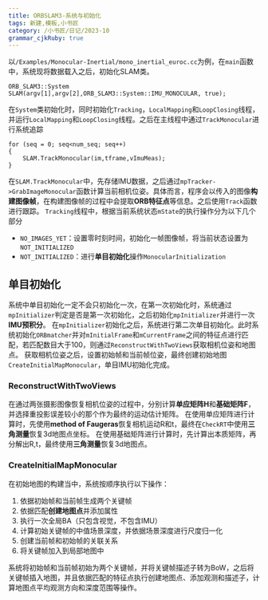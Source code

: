 ```yaml
---
title: ORBSLAM3-系统与初始化
tags: 新建,模板,小书匠
category: /小书匠/日记/2023-10
grammar_cjkRuby: true
---
```



以`/Examples/Monocular-Inertial/mono_inertial_euroc.cc`为例，在`main`函数中，系统现将数据载入之后，初始化SLAM类。

``` cpp?linenums
ORB_SLAM3::System SLAM(argv[1],argv[2],ORB_SLAM3::System::IMU_MONOCULAR, true);
```

在`System`类初始化时，同时初始化`Tracking`，`LocalMapping`和`LoopClosing`线程，并运行`LocalMapping`和`LoopClosing`线程。之后在主线程中通过`TrackMonocular`进行系统追踪
``` cpp?linenums
for (seq = 0; seq<num_seq; seq++)
{
	SLAM.TrackMonocular(im,tframe,vImuMeas);
}
```

在`SLAM.TrackMonocular`中，先存储IMU数据，之后通过`mpTracker->GrabImageMonocular`函数计算当前相机位姿。具体而言，程序会以传入的图像**构建图像帧**，在构建图像帧的过程中会提取**ORB特征点**等信息。之后使用`Track`函数进行跟踪。
`Tracking`线程中，根据当前系统状态`mState`的执行操作分为以下几个部分
- `NO_IMAGES_YET`：设置零时刻时间，初始化一帧图像帧，将当前状态设置为`NOT_INITIALIZED`
- `NOT_INITIALIZED`：进行**单目初始化**操作`MonocularInitialization`

## 单目初始化
系统中单目初始化一定不会只初始化一次，在第一次初始化时，系统通过`mpInitializer`判定是否是第一次初始化，之后初始化`mpInitializer`并进行一次**IMU预积分**。
在`mpInitializer`初始化之后，系统进行第二次单目初始化。此时系统初始化`ORBmatcher`并对`mInitialFrame`和`mCurrentFrame`之间的特征点进行匹配，若匹配数目大于100，则通过`ReconstructWithTwoViews`获取相机位姿和地图点。
获取相机位姿之后，设置初始帧和当前帧位姿，最终创建初始地图`CreateInitialMapMonocular`，单目IMU初始化完成。
### ReconstructWithTwoViews
在通过两张摄影图像恢复相机位姿的过程中，分别计算**单应矩阵H**和**基础矩阵F**，并选择重投影误差较小的那个作为最终的运动估计矩阵。
在使用单应矩阵进行计算时，先使用**method of Faugeras**恢复相机运动R和t，最终在`CheckRT`中使用**三角测量**恢复3d地图点坐标。
在使用基础矩阵进行计算时，先计算出本质矩阵，再分解出R,t，最终使用**三角测量**恢复3d地图点。

### CreateInitialMapMonocular
在初始地图的构建当中，系统按顺序执行以下操作：
1. 依据初始帧和当前帧生成两个关键帧
2. 依据匹配**创建地图点**并添加属性
3. 执行一次全局BA（只包含视觉，不包含IMU）
4. 计算初始关键帧的中值场景深度，并依据场景深度进行尺度归一化
5. 创建当前帧和初始帧的关联关系
6. 将关键帧加入到局部地图中

系统将初始帧和当前帧初始为两个关键帧，并将关键帧描述子转为BoW，之后将关键帧插入地图，并且依据匹配的特征点执行创建地图点、添加观测和描述子，计算地图点平均观测方向和深度范围等操作。

